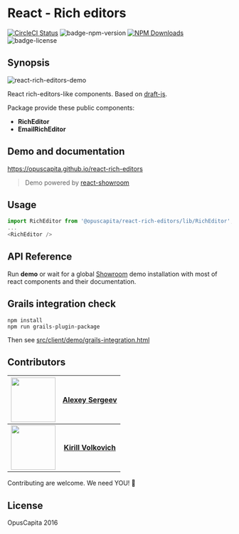 # React - Rich editors

[![CircleCI Status](https://circleci.com/gh/OpusCapita/react-rich-editors/tree/master.svg?style=shield&circle-token=:circle-token)](https://circleci.com/gh/OpusCapita/react-rich-editors)
![badge-npm-version](https://img.shields.io/npm/v/@opuscapita/react-rich-editors.svg)
[![NPM Downloads](https://img.shields.io/npm/dm/@opuscapita/react-rich-editors.svg)](https://npmjs.org/package/@opuscapita/react-rich-editors)
![badge-license](https://img.shields.io/github/license/OpusCapita/react-rich-editors.svg)

## Synopsis

![react-rich-editors-demo](https://raw.githubusercontent.com/OpusCapitaBES/js-react-rich-editors/2127f4e040595dd3d6093d7d0403b1e05f2d2983/demo.gif)

React rich-editors-like components. Based on [draft-js](https://facebook.github.io/draft-js/).

Package provide these public components:

* **RichEditor**
* **EmailRichEditor**

## Demo and documentation

https://opuscapita.github.io/react-rich-editors

> Demo powered by [react-showroom](https://github.com/OpusCapita/react-showroom-client)

## Usage

```js
import RichEditor from '@opuscapita/react-rich-editors/lib/RichEditor';
...
<RichEditor />
```

## API Reference

Run **demo** or wait for a global [Showroom](https://github.com/OpusCapita/react-showroom-client) demo installation with most of react components and their documentation.

## Grails integration check

```
npm install
npm run grails-plugin-package
```

Then see [src/client/demo/grails-integration.html](./src/client/demo/grails-integration.html)

## Contributors

| <img src="https://avatars.githubusercontent.com/u/24603787?v=3" width="100px;"/> | [**Alexey Sergeev**](https://github.com/asergeev-sc)     |
| :---: | :---: |
| <img src="https://avatars.githubusercontent.com/u/24652543?v=3" width="100px;"/> | [**Kirill Volkovich**](https://github.com/kvolkovich-sc) |

Contributing are welcome. We need YOU! :metal:

## License

OpusCapita 2016
